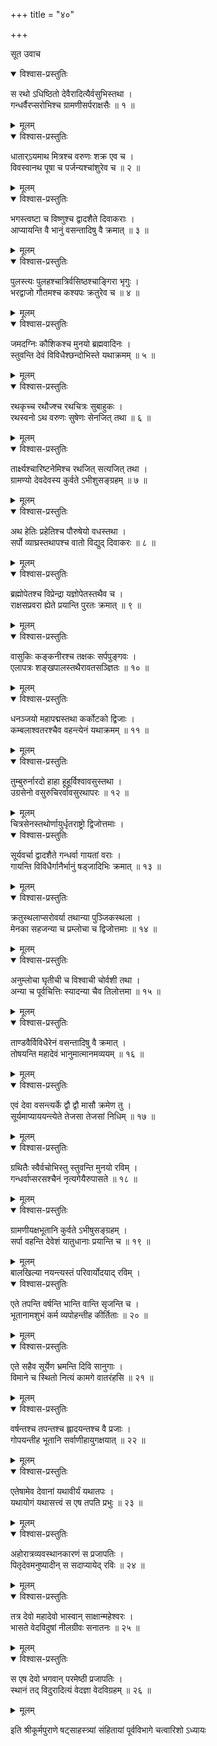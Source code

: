 +++
title = "४०"

+++

सूत उवाच  

<details open><summary>विश्वास-प्रस्तुतिः</summary>

स रथो ऽधिष्ठितो देवैरादित्यैर्वसुभिस्तथा ।  
गन्धर्वैरप्सरोभिश्च ग्रामणीसर्पराक्षसैः ॥ १ ॥
</details>

<details><summary>मूलम्</summary>

स रथो ऽधिष्ठितो देवैरादित्यैर्वसुभिस्तथा ।  
गन्धर्वैरप्सरोभिश्च ग्रामणीसर्पराक्षसैः ॥ १ ॥
</details>

<details open><summary>विश्वास-प्रस्तुतिः</summary>

धातार्ऽयमाथ मित्रश्च वरुणः शक्र एव च ।  
विवस्वानथ पूषा च पर्जन्यश्चांशुरेव च ॥ २ ॥
</details>

<details><summary>मूलम्</summary>

धातार्ऽयमाथ मित्रश्च वरुणः शक्र एव च ।  
विवस्वानथ पूषा च पर्जन्यश्चांशुरेव च ॥ २ ॥
</details>

<details open><summary>विश्वास-प्रस्तुतिः</summary>

भगस्त्वष्टा च विष्णुश्च द्वादशैते दिवाकराः ।  
आप्यायन्ति वै भानुं वसन्तादिषु वै क्रमात् ॥ ३ ॥
</details>

<details><summary>मूलम्</summary>

भगस्त्वष्टा च विष्णुश्च द्वादशैते दिवाकराः ।  
आप्यायन्ति वै भानुं वसन्तादिषु वै क्रमात् ॥ ३ ॥
</details>

<details open><summary>विश्वास-प्रस्तुतिः</summary>

पुलस्त्यः पुलहश्चात्रिर्वसिष्ठश्चाङ्गिरा भृगुः ।  
भरद्वाजो गौतमश्च कश्यपः क्रतुरेव च ॥ ४ ॥
</details>

<details><summary>मूलम्</summary>

पुलस्त्यः पुलहश्चात्रिर्वसिष्ठश्चाङ्गिरा भृगुः ।  
भरद्वाजो गौतमश्च कश्यपः क्रतुरेव च ॥ ४ ॥
</details>

<details open><summary>विश्वास-प्रस्तुतिः</summary>

जमदग्निः कौशिकश्च मुनयो ब्रह्मवादिनः ।  
स्तुवन्ति देवं विविधैश्छन्दोभिस्ते यथाक्रमम् ॥ ५ ॥
</details>

<details><summary>मूलम्</summary>

जमदग्निः कौशिकश्च मुनयो ब्रह्मवादिनः ।  
स्तुवन्ति देवं विविधैश्छन्दोभिस्ते यथाक्रमम् ॥ ५ ॥
</details>

<details open><summary>विश्वास-प्रस्तुतिः</summary>

रथकृच्च रथौज्श्च रथचित्रः सुबाहुकः ।  
रथस्वनो ऽथ वरुणः सुषेणः सेनजित् तथा ॥ ६ ॥
</details>

<details><summary>मूलम्</summary>

रथकृच्च रथौज्श्च रथचित्रः सुबाहुकः ।  
रथस्वनो ऽथ वरुणः सुषेणः सेनजित् तथा ॥ ६ ॥
</details>

<details open><summary>विश्वास-प्रस्तुतिः</summary>

तार्क्ष्यश्चारिष्टनेमिश्च रथजित् सत्यजित् तथा ।  
ग्रामण्यो देवदेवस्य कुर्वते ऽभीशुसङ्ग्रहम् ॥ ७ ॥
</details>

<details><summary>मूलम्</summary>

तार्क्ष्यश्चारिष्टनेमिश्च रथजित् सत्यजित् तथा ।  
ग्रामण्यो देवदेवस्य कुर्वते ऽभीशुसङ्ग्रहम् ॥ ७ ॥
</details>

<details open><summary>विश्वास-प्रस्तुतिः</summary>

अथ हेतिः प्रहेतिश्च पौरुषेयो वधस्तथा ।  
सर्पो व्याघ्रस्तथापश्च वातो विद्युद् दिवाकरः ॥ ८ ॥
</details>

<details><summary>मूलम्</summary>

अथ हेतिः प्रहेतिश्च पौरुषेयो वधस्तथा ।  
सर्पो व्याघ्रस्तथापश्च वातो विद्युद् दिवाकरः ॥ ८ ॥
</details>

<details open><summary>विश्वास-प्रस्तुतिः</summary>

ब्रह्मोपेतश्च विप्रेन्द्रा यज्ञोपेतस्तथैव च ।  
राक्षसप्रवरा ह्येते प्रयान्ति पुरतः क्रमात् ॥ ९ ॥
</details>

<details><summary>मूलम्</summary>

ब्रह्मोपेतश्च विप्रेन्द्रा यज्ञोपेतस्तथैव च ।  
राक्षसप्रवरा ह्येते प्रयान्ति पुरतः क्रमात् ॥ ९ ॥
</details>

<details open><summary>विश्वास-प्रस्तुतिः</summary>

वासुकिः कङ्कनीरश्च तक्षकः सर्पपुङ्गवः ।  
एलापत्रः शङ्खपालस्तथैरावतसञ्ज्ञितः ॥ १० ॥
</details>

<details><summary>मूलम्</summary>

वासुकिः कङ्कनीरश्च तक्षकः सर्पपुङ्गवः ।  
एलापत्रः शङ्खपालस्तथैरावतसञ्ज्ञितः ॥ १० ॥
</details>

<details open><summary>विश्वास-प्रस्तुतिः</summary>

धनञ्जयो महापद्मस्तथा कर्कोटको द्विजाः ।  
कम्बलाश्वतरश्चैव वहन्त्येनं यथाक्रमम् ॥ ११ ॥
</details>

<details><summary>मूलम्</summary>

धनञ्जयो महापद्मस्तथा कर्कोटको द्विजाः ।  
कम्बलाश्वतरश्चैव वहन्त्येनं यथाक्रमम् ॥ ११ ॥
</details>

<details open><summary>विश्वास-प्रस्तुतिः</summary>

तुम्बुरुर्नारदो हाहा हूहूर्विश्वावसुस्तथा ।  
उग्रसेनो वसुरुचिरर्वावसुरथापरः ॥ १२ ॥
</details>

<details><summary>मूलम्</summary>

तुम्बुरुर्नारदो हाहा हूहूर्विश्वावसुस्तथा ।  
उग्रसेनो वसुरुचिरर्वावसुरथापरः ॥ १२ ॥
</details>
चित्रसेनस्तथोर्णायुर्धृतराष्ट्रो द्विजोत्तमाः ।  

<details open><summary>विश्वास-प्रस्तुतिः</summary>

सूर्यवर्चा द्वादशैते गन्धर्वा गायतां वराः ।  
गायन्ति विविधैर्गानैर्भानुं षड्जादिभिः क्रमात् ॥ १३ ॥
</details>

<details><summary>मूलम्</summary>

सूर्यवर्चा द्वादशैते गन्धर्वा गायतां वराः ।  
गायन्ति विविधैर्गानैर्भानुं षड्जादिभिः क्रमात् ॥ १३ ॥
</details>

<details open><summary>विश्वास-प्रस्तुतिः</summary>

क्रतुस्थलाप्सरोवर्या तथान्या पुञ्जिकस्थला ।  
मेनका सहजन्या च प्रम्लोचा च द्विजोत्तमाः ॥ १४ ॥
</details>

<details><summary>मूलम्</summary>

क्रतुस्थलाप्सरोवर्या तथान्या पुञ्जिकस्थला ।  
मेनका सहजन्या च प्रम्लोचा च द्विजोत्तमाः ॥ १४ ॥
</details>

<details open><summary>विश्वास-प्रस्तुतिः</summary>

अनुम्लोचा घृतीची च विश्वाची चोर्वशी तथा ।  
अन्या च पूर्वचित्तिः स्यादन्या चैव तिलोत्तमा ॥ १५ ॥
</details>

<details><summary>मूलम्</summary>

अनुम्लोचा घृतीची च विश्वाची चोर्वशी तथा ।  
अन्या च पूर्वचित्तिः स्यादन्या चैव तिलोत्तमा ॥ १५ ॥
</details>

<details open><summary>विश्वास-प्रस्तुतिः</summary>

ताण्डवैर्विविधैरेनं वसन्तादिषु वै क्रमात् ।  
तोषयन्ति महादेवं भानुमात्मानमव्ययम् ॥ १६ ॥
</details>

<details><summary>मूलम्</summary>

ताण्डवैर्विविधैरेनं वसन्तादिषु वै क्रमात् ।  
तोषयन्ति महादेवं भानुमात्मानमव्ययम् ॥ १६ ॥
</details>

<details open><summary>विश्वास-प्रस्तुतिः</summary>

एवं देवा वसन्त्यर्के द्वौ द्वौ मासौ क्रमेण तु ।  
सूर्यमाप्याययन्त्येते तेजसा तेजसां निधिम् ॥ १७ ॥
</details>

<details><summary>मूलम्</summary>

एवं देवा वसन्त्यर्के द्वौ द्वौ मासौ क्रमेण तु ।  
सूर्यमाप्याययन्त्येते तेजसा तेजसां निधिम् ॥ १७ ॥
</details>

<details open><summary>विश्वास-प्रस्तुतिः</summary>

ग्रथितैः स्वैर्वचोभिस्तु स्तुवन्ति मुनयो रविम् ।  
गन्धर्वाप्सरसश्चैनं नृत्यगेयैरुपासते ॥ १८ ॥
</details>

<details><summary>मूलम्</summary>

ग्रथितैः स्वैर्वचोभिस्तु स्तुवन्ति मुनयो रविम् ।  
गन्धर्वाप्सरसश्चैनं नृत्यगेयैरुपासते ॥ १८ ॥
</details>

<details open><summary>विश्वास-प्रस्तुतिः</summary>

ग्रामणीयक्षभूतानि कुर्वते ऽभीषुसङ्ग्रहम् ।  
सर्पा वहन्ति देवेशं यातुधानाः प्रयान्ति च ॥ १९ ॥
</details>

<details><summary>मूलम्</summary>

ग्रामणीयक्षभूतानि कुर्वते ऽभीषुसङ्ग्रहम् ।  
सर्पा वहन्ति देवेशं यातुधानाः प्रयान्ति च ॥ १९ ॥
</details>
बालखिल्या नयन्त्यस्तं परिवार्योदयाद् रविम् ।  

<details open><summary>विश्वास-प्रस्तुतिः</summary>

एते तपन्ति वर्षन्ति भान्ति वान्ति सृजन्ति च ।  
भूतानामशुभं कर्म व्यपोहन्तीह कीर्तिताः ॥ २० ॥
</details>

<details><summary>मूलम्</summary>

एते तपन्ति वर्षन्ति भान्ति वान्ति सृजन्ति च ।  
भूतानामशुभं कर्म व्यपोहन्तीह कीर्तिताः ॥ २० ॥
</details>

<details open><summary>विश्वास-प्रस्तुतिः</summary>

एते सहैव सूर्येण भ्रमन्ति दिवि सानुगाः ।  
विमाने च स्थितो नित्यं कामगे वातरंहसि ॥ २१ ॥
</details>

<details><summary>मूलम्</summary>

एते सहैव सूर्येण भ्रमन्ति दिवि सानुगाः ।  
विमाने च स्थितो नित्यं कामगे वातरंहसि ॥ २१ ॥
</details>

<details open><summary>विश्वास-प्रस्तुतिः</summary>

वर्षन्तश्च तपन्तश्च ह्लादयन्तश्च वै प्रजाः ।  
गोपयन्तीह भूतानि सर्वाणीहायुगक्षयात् ॥ २२ ॥
</details>

<details><summary>मूलम्</summary>

वर्षन्तश्च तपन्तश्च ह्लादयन्तश्च वै प्रजाः ।  
गोपयन्तीह भूतानि सर्वाणीहायुगक्षयात् ॥ २२ ॥
</details>

<details open><summary>विश्वास-प्रस्तुतिः</summary>

एतेषामेव देवानां यथावीर्यं यथातपः ।  
यथायोगं यथासत्त्वं स एष तपति प्रभुः ॥ २३ ॥
</details>

<details><summary>मूलम्</summary>

एतेषामेव देवानां यथावीर्यं यथातपः ।  
यथायोगं यथासत्त्वं स एष तपति प्रभुः ॥ २३ ॥
</details>

<details open><summary>विश्वास-प्रस्तुतिः</summary>

अहोरात्रव्यवस्थानकारणं स प्रजापतिः ।  
पितृदेवमनुष्यादीन् स सदाप्यायेद् रविः ॥ २४ ॥
</details>

<details><summary>मूलम्</summary>

अहोरात्रव्यवस्थानकारणं स प्रजापतिः ।  
पितृदेवमनुष्यादीन् स सदाप्यायेद् रविः ॥ २४ ॥
</details>

<details open><summary>विश्वास-प्रस्तुतिः</summary>

तत्र देवो महादेवो भास्वान् साक्षान्महेश्वरः ।  
भासते वेदविदुषां नीलग्रीवः सनातनः ॥ २५ ॥
</details>

<details><summary>मूलम्</summary>

तत्र देवो महादेवो भास्वान् साक्षान्महेश्वरः ।  
भासते वेदविदुषां नीलग्रीवः सनातनः ॥ २५ ॥
</details>

<details open><summary>विश्वास-प्रस्तुतिः</summary>

स एष देवो भगवान् परमेष्ठी प्रजापतिः ।  
स्थानं तद् विदुरादित्यं वेदज्ञा वेदविग्रहम् ॥ २६ ॥
</details>

<details><summary>मूलम्</summary>

स एष देवो भगवान् परमेष्ठी प्रजापतिः ।  
स्थानं तद् विदुरादित्यं वेदज्ञा वेदविग्रहम् ॥ २६ ॥
</details>
    
इति श्रीकूर्मपुराणे षट्साहस्त्र्यां संहितायां पूर्वविभागे चत्वारिशो ऽध्यायः
